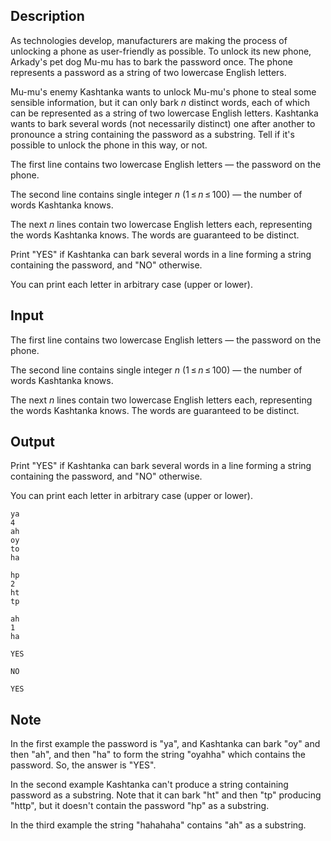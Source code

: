 ## Description

<div><p>As technologies develop, manufacturers are making the process of unlocking a phone as user-friendly as possible. To unlock its new phone, Arkady's pet dog Mu-mu has to bark the password once. The phone represents a password as a string of two lowercase English letters.</p><p>Mu-mu's enemy Kashtanka wants to unlock Mu-mu's phone to steal some sensible information, but it can only bark <span class="tex-span"><i>n</i></span> distinct words, each of which can be represented as a string of two lowercase English letters. Kashtanka wants to bark several words (not necessarily distinct) one after another to pronounce a string containing the password as a substring. Tell if it's possible to unlock the phone in this way, or not.</p></div><div class="input-specification"><p>The first line contains two lowercase English letters&nbsp;— the password on the phone.</p><p>The second line contains single integer <span class="tex-span"><i>n</i></span> (<span class="tex-span">1 ≤ <i>n</i> ≤ 100</span>)&nbsp;— the number of words Kashtanka knows.</p><p>The next <span class="tex-span"><i>n</i></span> lines contain two lowercase English letters each, representing the words Kashtanka knows. The words are guaranteed to be distinct.</p></div><div class="output-specification"><p>Print "<span class="tex-font-style-tt">YES</span>" if Kashtanka can bark several words in a line forming a string containing the password, and "<span class="tex-font-style-tt">NO</span>" otherwise.</p><p>You can print each letter in arbitrary case (upper or lower).</p></div>

## Input

<p>The first line contains two lowercase English letters&nbsp;— the password on the phone.</p><p>The second line contains single integer <span class="tex-span"><i>n</i></span> (<span class="tex-span">1 ≤ <i>n</i> ≤ 100</span>)&nbsp;— the number of words Kashtanka knows.</p><p>The next <span class="tex-span"><i>n</i></span> lines contain two lowercase English letters each, representing the words Kashtanka knows. The words are guaranteed to be distinct.</p>

## Output

<p>Print "<span class="tex-font-style-tt">YES</span>" if Kashtanka can bark several words in a line forming a string containing the password, and "<span class="tex-font-style-tt">NO</span>" otherwise.</p><p>You can print each letter in arbitrary case (upper or lower).</p>





```input1
ya
4
ah
oy
to
ha

```




```input2
hp
2
ht
tp

```




```input3
ah
1
ha

```




```output1
YES

```




```output2
NO

```




```output3
YES

```



## Note

<p>In the first example the password is "<span class="tex-font-style-tt">ya</span>", and Kashtanka can bark "<span class="tex-font-style-tt">oy</span>" and then "<span class="tex-font-style-tt">ah</span>", and then "<span class="tex-font-style-tt">ha</span>" to form the string "<span class="tex-font-style-tt">oyahha</span>" which contains the password. So, the answer is "<span class="tex-font-style-tt">YES</span>".</p><p>In the second example Kashtanka can't produce a string containing password as a substring. Note that it can bark "<span class="tex-font-style-tt">ht</span>" and then "<span class="tex-font-style-tt">tp</span>" producing "<span class="tex-font-style-tt">http</span>", but it doesn't contain the password "<span class="tex-font-style-tt">hp</span>" as a substring.</p><p>In the third example the string "<span class="tex-font-style-tt">hahahaha</span>" contains "<span class="tex-font-style-tt">ah</span>" as a substring.</p>
